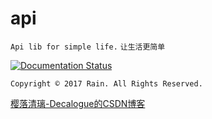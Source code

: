 # api

`Api lib for simple life.`
`让生活更简单`

[![Documentation Status](https://readthedocs.org/projects/api-cn/badge/?version=latest)](http://api-cn.readthedocs.io/zh_CN/latest/?badge=latest)

`Copyright © 2017 Rain. All Rights Reserved. `

[樱落清璃-Decalogue的CSDN博客](https://www.decalogue.cn)

